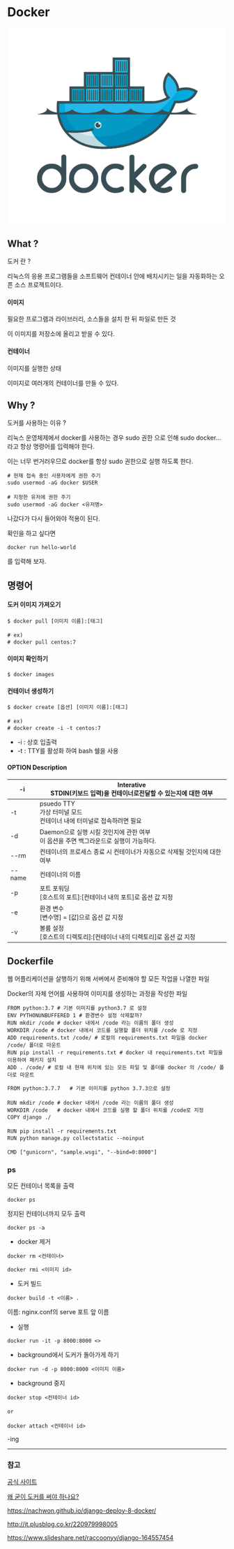 # Docker



![](./img/docker-logo.png)



## What ?

도커 란 ?

리눅스의 응용 프로그램들을 소프트웨어 컨테이너 안에 배치시키는 일을 자동화하는 오픈 소스 프로젝트이다.





#### 이미지

필요한 프로그램과 라이브러리, 소스들을 설치 한 뒤 파일로 만든 것

이 이미지를 저장소에 올리고 받을 수 있다.



#### 컨테이너

이미지를 실행한 상태

이미지로 여러개의 컨테이너를 만들 수 있다.







## Why ?

도커를 사용하는 이유 ?





리눅스 운영체제에서 docker를 사용하는 경우 sudo 권한 으로 인해 sudo docker... 라고 항상 명령어를 입력해야 한다.

이는 너무 번거러우므로 docker를 항상 sudo 권한으로 실행 하도록 한다.

```
# 현재 접속 중인 사용자에게 권한 주기
sudo usermod -aG docker $USER

# 지정한 유저에 권한 주기
sudo usermod -aG docker <유저명>
```

나갔다가 다시 들어와야 적용이 된다.



확인을 하고 싶다면

```
docker run hello-world
```

를 입력해 보자.





## 명령어



#### 도커 이미지 가져오기

```
$ docker pull [이미지 이름]:[태그]

# ex)
# docker pull centos:7
```



#### 이미지 확인하기

```
$ docker images
```



#### 컨테이너 생성하기

```
$ docker create [옵션] [이미지 이름]:[태그]

# ex)
# docker create -i -t centos:7
```

- -i : 상호 입출력
- -t : TTY를 활성화 하여 bash 쉘을 사용





#### OPTION Description

| -i     | Interative<br />STDIN(키보드 입력)을 컨테이너로전달할 수 있는지에 대한 여부 |
| ------ | ------------------------------------------------------------ |
| -t     | psuedo TTY<br />가상 터미널 모드<br />컨테이너 내에 터미널로 접속하려면 필요 |
| -d     | Daemon으로 실행 시킬 것인지에 관한 여부<br />이 옵션을 주면 백그라운드로 실행이 가능하다. |
| --rm   | 컨테이너의 프로세스 종료 시 컨테이너가 자동으로 삭제될 것인지에 대한 여부 |
| --name | 컨테이너의 이름                                              |
| -p     | 포트 포워딩<br />[호스트의 포트]:[컨테이너 내의 포트]로 옵션 값 지정 |
| -e     | 환경 변수<br />[변수명] = [값]으로 옵션 값 지정              |
| -v     | 볼륨 설정<br />[호스트의 디렉토리]:[컨테이너 내의 디렉토리]로 옵션 값 지정 |





## Dockerfile

웹 어플리케이션을 살행하기 위해 서버에서 준비해야 할 모든 작업을 나열한 파일

Docker의 자체 언어를 사용하여 이미지를 생성하는 과정을 작성한 파일



```
FROM python:3.7 # 기본 이미지를 python3.7 로 설정
ENV PYTHONUNBUFFERED 1 # 환경변수 설정 삭제할까?
RUN mkdir /code # docker 내에서 /code 라는 이름의 폴더 생성
WORKDIR /code # docker 내에서 코드를 실행할 폴더 위치를 /code 로 지정
ADD requirements.txt /code/ # 로컬의 requirements.txt 파일을 docker /code/ 폴더로 마운트
RUN pip install -r requirements.txt # docker 내 requirements.txt 파일을 이용하여 패키지 설치
ADD . /code/ # 로컬 내 현재 위치에 있는 모든 파일 및 폴더를 docker 의 /code/ 폴더로 마운트
```



```
FROM python:3.7.7	# 기본 이미지를 python 3.7.3으로 설정

RUN mkdir /code	# docker 내에서 /code 라는 이름의 폴더 생성
WORKDIR /code	# docker 내에서 코드를 실행 할 폴더 위치를 /code로 지정
COPY django ./

RUN pip install -r requirements.txt
RUN python manage.py collectstatic --noinput

CMD ["gunicorn", "sample.wsgi", "--bind=0:8000"]
```





### ps

모든 컨테이너 목록을 출력

```
docker ps 
```

정지된 컨테이너까지 모두 출력

```
docker ps -a
```









- docker 제거

```
docker rm <컨테이너>
```



```
docker rmi <이미지 id>
```





- 도커 빌드

```
docker build -t <이름> .
```

이름: nginx.conf의 serve 포트 앞 이름



- 실행

```
docker run -it -p 8000:8000 <>
```



- background에서 도커가 돌아가게 하기

```
docker run -d -p 8000:8000 <이미지 이름>
```



- background 중지

```
docker stop <컨테이너 id>

or

docker attach <컨테이너 id>
```



-ing







------------------------

### 참고

[공식 사이트](https://www.docker.com/)

[왜 굳이 도커를 써야 하나요?](https://www.44bits.io/ko/post/why-should-i-use-docker-container)



https://nachwon.github.io/django-deploy-8-docker/



http://it.plusblog.co.kr/220979998005



https://www.slideshare.net/raccoonyy/django-164557454